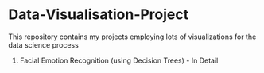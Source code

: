 # Data-Visualisation-Project
This repository contains my projects employing lots of visualizations for the data science process
1. Facial Emotion Recognition (using Decision Trees) - In Detail
